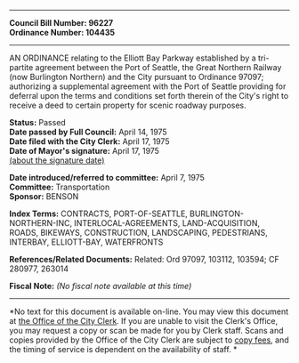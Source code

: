 * * * * *  
  
**Council Bill Number: [](#h0)[](#h2)96227**   
**Ordinance Number: 104435**  
  
* * * * *  
  
AN ORDINANCE relating to the Elliott Bay Parkway established by a tri-partite agreement between the Port of Seattle, the Great Northern Railway (now Burlington Northern) and the City pursuant to Ordinance 97097; authorizing a supplemental agreement with the Port of Seattle providing for deferral upon the terms and conditions set forth therein of the City's right to receive a deed to certain property for scenic roadway purposes.  
  
**Status:** Passed   
**Date passed by Full Council:** April 14, 1975   
**Date filed with the City Clerk:** April 17, 1975   
**Date of Mayor's signature:** April 17, 1975   
[(about the signature date)](/~public/approvaldate.htm)   
  
  
**Date introduced/referred to committee:** April 7, 1975   
**Committee:** Transportation   
**Sponsor:** BENSON   
  
**Index Terms:** CONTRACTS, PORT-OF-SEATTLE, BURLINGTON-NORTHERN-INC, INTERLOCAL-AGREEMENTS, LAND-ACQUISITION, ROADS, BIKEWAYS, CONSTRUCTION, LANDSCAPING, PEDESTRIANS, INTERBAY, ELLIOTT-BAY, WATERFRONTS  
  
**References/Related Documents:** Related: Ord 97097, 103112, 103594; CF 280977, 263014  
  
**Fiscal Note:** *(No fiscal note available at this time)*  
  
* * * * *  
  
*No text for this document is available on-line. You may view this document at [the Office of the City Clerk](http://www.seattle.gov/leg/clerk/contactUs.htm). If you are unable to visit the Clerk's Office, you may request a copy or scan be made for you by Clerk staff. Scans and copies provided by the Office of the City Clerk are subject to [copy fees](http://clerk.seattle.gov/~public/clerkfees.htm), and the timing of service is dependent on the availability of staff. *  
  
  
